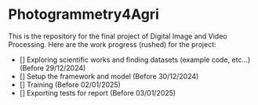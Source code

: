 # Photogrammetry4Agri
This is the repository for the final project of Digital Image and Video Processing. Here are the work progress (rushed) for the project:
- [] Exploring scientific works and finding datasets (example code, etc...) (Before 29/12/2024)
- [] Setup the framework and model (Before 30/12/2024)
- [] Training (Before 02/01/2025)
- [] Exporting tests for report (Before 03/01/2025)

